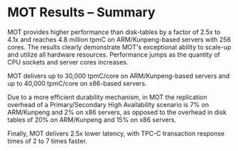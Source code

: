 # MOT Results – Summary<a name="EN-US_TOPIC_0270171612"></a>

MOT provides higher performance than disk-tables by a factor of 2.5x to 4.1x and reaches 4.8 million tpmC on ARM/Kunpeng-based servers with 256 cores. The results clearly demonstrate MOT's exceptional ability to scale-up and utilize all hardware resources. Performance jumps as the quantity of CPU sockets and server cores increases.

MOT delivers up to 30,000 tpmC/core on ARM/Kunpeng-based servers and up to 40,000 tpmC/core on x86-based servers.

Due to a more efficient durability mechanism, in MOT the replication overhead of a Primary/Secondary High Availability scenario is 7% on ARM/Kunpeng and 2% on x86 servers, as opposed to the overhead in disk tables of 20% on ARM/Kunpeng and 15% on x86 servers.

Finally, MOT delivers 2.5x lower latency, with TPC-C transaction response times of 2 to 7 times faster.

